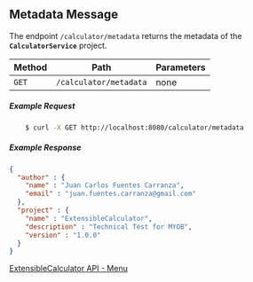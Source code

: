 ## Metadata Message

The endpoint  `/calculator/metadata` returns the metadata of the **`CalculatorService`** project.

| Method | Path                    | Parameters |
| ------ | ------------------------| -----------|
| `GET`  | `/calculator/metadata`  | none       |

##### Example Request
```bash
    $ curl -X GET http://localhost:8080/calculator/metadata
```

##### Example Response

```json
{
  "author" : {
    "name" : "Juan Carlos Fuentes Carranza",
    "email" : "juan.fuentes.carranza@gmail.com"
  },
  "project" : {
    "name" : "ExtensibleCalculator",
    "description" : "Technical Test for MYOB",
    "version" : "1.0.0"
  }
}
```

[ExtensibleCalculator API - Menu](./API_menu.md)